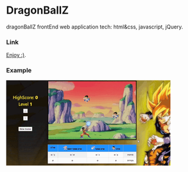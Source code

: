 # DragonBallZ
dragonBallZ frontEnd web application
tech: html&css, javascript, jQuery.

### Link
[Enjoy :)](https://avimishh.github.io/DragonBallZ/).

### Example
![](./example.gif)
